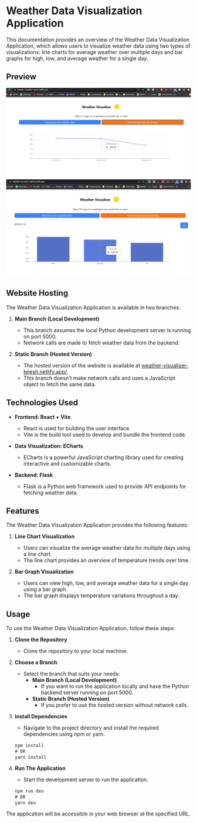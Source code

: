 # Weather Data Visualization Application

This documentation provides an overview of the Weather Data Visualization Application, which allows users to visualize weather data using two types of visualizations: line charts for average weather over multiple days and bar graphs for high, low, and average weather for a single day.

## Preview

![Average of All Days](./documentation/screenshots/avg.png)
![Single Day Statistics](./documentation/screenshots/specific.png)

## Website Hosting

The Weather Data Visualization Application is available in two branches:

1. **Main Branch (Local Development)**

   - This branch assumes the local Python development server is running on port 5000.
   - Network calls are made to fetch weather data from the backend.

2. **Static Branch (Hosted Version)**
   - The hosted version of the website is available at [weather-visualiser-tejesh.netlify.app/](https://weather-visualiser-tejesh.netlify.app/).
   - This branch doesn't make network calls and uses a JavaScript object to fetch the same data.

## Technologies Used

- **Frontend: React + Vite**

  - React is used for building the user interface.
  - Vite is the build tool used to develop and bundle the frontend code.

- **Data Visualization: ECharts**

  - ECharts is a powerful JavaScript charting library used for creating interactive and customizable charts.

- **Backend: Flask**
  - Flask is a Python web framework used to provide API endpoints for fetching weather data.

## Features

The Weather Data Visualization Application provides the following features:

1. **Line Chart Visualization**

   - Users can visualize the average weather data for multiple days using a line chart.
   - The line chart provides an overview of temperature trends over time.

2. **Bar Graph Visualization**
   - Users can view high, low, and average weather data for a single day using a bar graph.
   - The bar graph displays temperature variations throughout a day.

## Usage

To use the Weather Data Visualization Application, follow these steps:

1. **Clone the Repository**

   - Clone the repository to your local machine.

2. **Choose a Branch**

   - Select the branch that suits your needs:
     - **Main Branch (Local Development)**
       - If you want to run the application locally and have the Python backend server running on port 5000.
     - **Static Branch (Hosted Version)**
       - If you prefer to use the hosted version without network calls.

3. **Install Dependencies**

   - Navigate to the project directory and install the required dependencies using npm or yarn.

   ```shell
   npm install
   # OR
   yarn install

   ```

4. **Run The Application**

   - Start the development server to run the application.

   ```shell
   npm run dev
   # OR
   yarn dev
   ```

The application will be accessible in your web browser at the specified URL.
